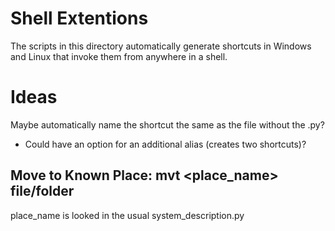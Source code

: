 
# Shell Extentions

The scripts in this directory automatically generate shortcuts in Windows and Linux that invoke them from anywhere in a shell.

# Ideas

Maybe automatically name the shortcut the same as the file without the .py?
- Could have an option for an additional alias (creates two shortcuts)?


## Move to Known Place: mvt <place_name> file/folder

place_name is looked in the usual system_description.py

